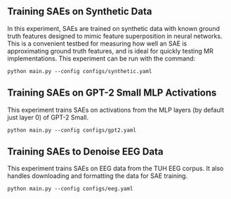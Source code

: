 ## Training SAEs on Synthetic Data

In this experiment, SAEs are trained on synthetic data with known ground truth features designed to mimic feature superposition in neural networks. This is a convenient testbed for measuring how well an SAE is approximating ground truth features, and is ideal for quickly testing MR implementations. This experiment can be run with the command:
```
python main.py --config configs/synthetic.yaml
```

## Training SAEs on GPT-2 Small MLP Activations

This experiment trains SAEs on activations from the MLP layers (by default just layer 0) of GPT-2 Small.
```
python main.py --config configs/gpt2.yaml
```

## Training SAEs to Denoise EEG Data

This experiment trains SAEs on EEG data from the TUH EEG corpus. It also handles downloading and formatting the data for SAE training.
```
python main.py --config configs/eeg.yaml
```
